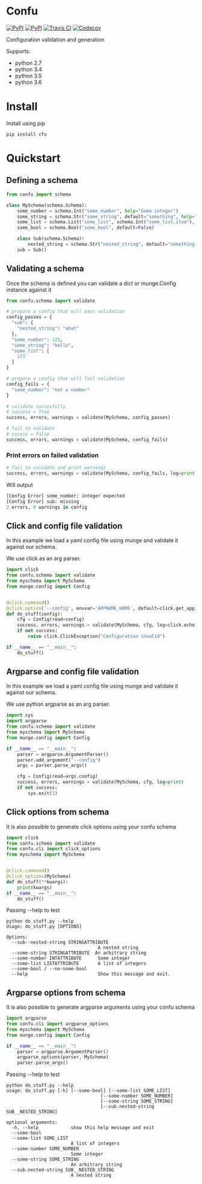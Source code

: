# Confu

[![PyPI](https://img.shields.io/pypi/v/cfu.svg?maxAge=60)](https://pypi.python.org/pypi/cfu)
[![PyPI](https://img.shields.io/pypi/pyversions/cfu.svg?maxAge=600)](https://pypi.python.org/pypi/cfu)
[![Travis CI](https://img.shields.io/travis/20c/confu.svg?maxAge=60)](https://travis-ci.org/20c/confu)
[![Codecov](https://img.shields.io/codecov/c/github/20c/confu/master.svg?maxAge=60)](https://codecov.io/github/20c/confu)

Configuration validation and generation

Supports:
  - python 2.7
  - python 3.4
  - python 3.5
  - python 3.6

# Install

Install using pip

```
pip install cfu
```

# Quickstart

## Defining a schema

```py
from confu import schema

class MySchema(schema.Schema):
    some_number = schema.Int("some_number", help="Some integer")
    some_string = schema.Str("some_string", default="something", help="An arbitrary string")
    some_list = schema.List("some_list", schema.Int("some_list.item"), help="A list of integers")
    some_bool = schema.Bool("some_bool", default=False)

    class Sub(schema.Schema):
        nested_string = schema.Str("nested_string", default="something nested", help="A nested string")
    sub = Sub()
```

## Validating a schema

Once the schema is defined you can validate a dict or munge.Config instance against it

```py
from confu.schema import validate

# prepare a config that will pass validation
config_passes = {
  "sub": {
    "nested_string": "what"
  },
  "some_number": 123,
  "some_string": "hello",
  "some_list": [
    123
  ]
}

# prepare a config that will fail validation
config_fails = {
  "some_number": "not a number"
}

# validate succesfully
# success = True
success, errors, warnings = validate(MySchema, config_passes)

# fail to validate
# sucess = False
success, errors, warnings = validate(MySchema, config_fails)
```

### Print errors on failed validation

```py
# fail to validate and print warnings
success, errors, warnings = validate(MySchema, config_fails, log=print)
```

Will output

```py
[Config Error] some_number: integer expected
[Config Error] sub: missing
2 errors, 0 warnings in config
```

## Click and config file validation

In this example we load a yaml config file using munge and validate it against our schema.

We use click as an arg parser.

```py
import click
from confu.schema import validate
from myschema import MySchema
from munge.config import Config


@click.command()
@click.option('--config', envvar='APPNAME_HOME', default=click.get_app_dir('appname'))
def do_stuff(config):
    cfg = Config(read=config)
    success, errors, warnings = validate(MySchema, cfg, log=click.echo)
    if not success:
        raise click.ClickException("Configuration invalid")

if __name__ == "__main__":
    do_stuff()
```

## Argparse and config file validation

In this example we load a yaml config file using munge and validate it against our schema.

We use python argparse as an arg parser.

```py
import sys
import argparse
from confu.schema import validate
from myschema import MySchema
from munge.config import Config

if __name__ == "__main__":
    parser = argparse.ArgumentParser()
    parser.add_argument("--config")
    args = parser.parse_args()

    cfg = Config(read=args.config)
    success, errors, warnings = validate(MySchema, cfg, log=print)
    if not success:
        sys.exit(1)
```

## Click options from schema

It is also possible to generate click options using your confu schema

```py
import click
from confu.schema import validate
from confu.cli import click_options
from myschema import MySchema


@click.command()
@click_options(MySchema)
def do_stuff(**kwargs):
    print(kwargs)
if __name__ == "__main__":
    do_stuff()
```

Passing --help to test

```
python do_stuff.py --help
Usage: do_stuff.py [OPTIONS]

Options:
  --sub--nested-string STRINGATTRIBUTE
                                  A nested string
  --some-string STRINGATTRIBUTE  An arbitrary string
  --some-number INTATTRIBUTE      Some integer
  --some-list LISTATTRIBUTE       A list of integers
  --some-bool / --no-some-bool
  --help                          Show this message and exit.
```

## Argparse options from schema

It is also possible to generate argparse arguments using your confu schema

```py
import argparse
from confu.cli import argparse_options
from myschema import MySchema
from munge.config import Config

if __name__ == "__main__":
    parser = argparse.ArgumentParser()
    argparse_options(parser, MySchema)
    parser.parse_args()
```

Passing --help to test

```
python do_stuff.py --help
usage: do_stuff.py [-h] [--some-bool] [--some-list SOME_LIST]
                                   [--some-number SOME_NUMBER]
                                   [--some-string SOME_STRING]
                                   [--sub.nested-string SUB__NESTED_STRING]

optional arguments:
  -h, --help            show this help message and exit
  --some-bool
  --some-list SOME_LIST
                        A list of integers
  --some-number SOME_NUMBER
                        Some integer
  --some-string SOME_STRING
                        An arbitrary string
  --sub.nested-string SUB__NESTED_STRING
                        A nested string
```
